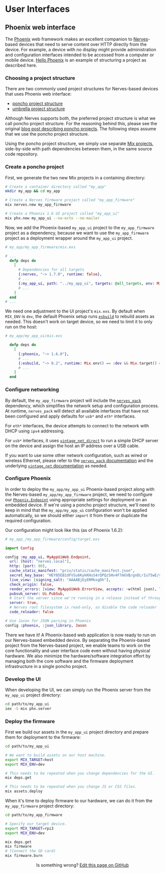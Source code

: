 # User Interfaces

## Phoenix web interface

The [Phoenix] web framework makes an excellent companion to [Nerves]-based devices
that need to serve content over HTTP directly from the device. For example, a
device with no display might provide administration and configuration
interfaces intended to be accessed from a computer or mobile device.
[Hello Phoenix] is an example of structuring a project as described here.

[Nerves]: https://www.nerves-project.org/
[Phoenix]: http://www.phoenixframework.org/
[Hello Phoenix]: https://github.com/nerves-project/nerves_examples/tree/main/hello_phoenix

### Choosing a project structure

There are two commonly used project structures for Nerves-based devices that uses
Phoenix web interface:

- [poncho project structure]
- [umbrella project structure]

Although Nerves supports both, the preferred project structure is what we call
poncho project structure. For the reasoning behind this, please see the original
[blog post describing poncho projects]. The following steps assume that we use
the poncho project structure.

Using the poncho project structure, we simply use separate [Mix projects],
side-by-side with path dependencies between them, in the same source code repository.

[blog post describing poncho projects]: https://embedded-elixir.com/post/2017-05-19-poncho-projects/
[poncho project structure]: http://embedded-elixir.com/post/2017-05-19-poncho-projects/
[umbrella project structure]: https://elixir-lang.org/getting-started/mix-otp/dependencies-and-umbrella-projects.html
[Mix projects]: https://hexdocs.pm/mix/Mix.html

### Create a poncho project

First, we generate the two new Mix projects in a containing directory:

```bash
# Create a container directory called "my_app"
mkdir my_app && cd my_app

# Create a Nerves firmware project called "my_app_firmware"
mix nerves.new my_app_firmware

# Create a Phoenix 1.6 UI project called "my_app_ui"
mix phx.new my_app_ui --no-ecto --no-mailer
```

Now, we add the Phoenix-based `my_app_ui` project to the `my_app_firmware`
project as a dependency, because we want to use the `my_app_firmware` project
as a deployment wrapper around the `my_app_ui` project.

```elixir
# my_app/my_app_firmware/mix.exs

# ...
  defp deps do
    [
      # Dependencies for all targets
      {:nerves, "~> 1.7.0", runtime: false},
      # ...
      {:my_app_ui, path: "../my_app_ui", targets: @all_targets, env: Mix.env()},
      # ...
    ]
  end
# ...
```

We need one adjustment to the UI project's `mix.exs`.  By default when `MIX_ENV`
is `dev`, the default Phoenix setup runs [`esbuild`] to rebuild assets as needed.
This doesn't work on target device, so we need to limit it to only run on the
host:

```elixir
# my_app/my_app_ui/mix.exs

  defp deps do
    [
      {:phoenix, "~> 1.6.0"},
      # ...
      {:esbuild, "~> 0.2", runtime: Mix.env() == :dev && Mix.target() == :host},
      # ...
    ]
  end
```

[`esbuild`]: https://hexdocs.pm/esbuild/Esbuild.html

### Configure networking

By default, the `my_app_firmware` project will include the [`nerves_pack`]
dependency, which simplifies the network setup and configuration process. At
runtime, `nerves_pack` will detect all available interfaces that have not been
configured and apply defaults for `usb*` and `eth*` interfaces.

For `eth*` interfaces, the device attempts to connect to the network
with DHCP using `ipv4` addressing.

For `usb*` interfaces, it uses [`vintage_net_direct`] to run a simple DHCP server
on the device and assign the host an IP address over a USB cable.

If you want to use some other network configuration, such as wired or wireless
Ethernet, please refer to the [`nerves_pack` documentation] and the
underlying [`vintage_net` documentation] as needed.

[`nerves_pack`]: https://hexdocs.pm/nerves_pack
[`vintage_net_wifi`]: https://hexdocs.pm/vintage_net_wifi
[`vintage_net_direct`]: https://hexdocs.pm/vintage_net_direct
[`nerves_pack` documentation]: https://hexdocs.pm/nerves_pack/readme.html
[`vintage_net` documentation]: https://hexdocs.pm/vintage_net/VintageNet.html

### Configure Phoenix

In order to deploy the `my_app/my_app_ui` Phoenix-based project along with the
Nerves-based `my_app/my_app_firmware` project, we need to configure our [`Phoenix.Endpoint`]
using appropriate settings for deployment on an embedded device. If
we're using a poncho project structure, we'll need to keep in mind that the
`my_app/my_app_ui` configuration won't be applied automatically, so we should either
`import` it from there or duplicate the required configuration.

Our configuration might look like this (as of Phoenix 1.6.2):

```elixir
# my_app_/my_app_firmware/config/target.exs

import Config

config :my_app_ui, MyAppUiWeb.Endpoint,
  url: [host: "nerves.local"],
  http: [port: 80],
  cache_static_manifest: "priv/static/cache_manifest.json",
  secret_key_base: "HEY05EB1dFVSu6KykKHuS4rQPQzSHv4F7mGVB/gnDLrIu75wE/ytBXy2TaL3A6RA",
  live_view: [signing_salt: "AAAABjEyERMkxgDh"],
  check_origin: false,
  render_errors: [view: MyAppUiWeb.ErrorView, accepts: ~w(html json), layout: false],
  pubsub_server: Ui.PubSub,
  # Start the server since we're running in a release instead of through `mix`
  server: true,
  # Nerves root filesystem is read-only, so disable the code reloader
  code_reloader: false

# Use Jason for JSON parsing in Phoenix
config :phoenix, :json_library, Jason
```

There we have it! A Phoenix-based web application is now ready to run on our
Nerves-based embedded device. By separating the Phoenix-based project from the
Nerves-based project, we enable teams to work on the core functionality and
user interface code even without having physical hardware. We also minimize the
hardware/software integration effort by managing both the core software and the
firmware deployment infrastructure in a single poncho project.

[`Phoenix.Endpoint`]: https://hexdocs.pm/phoenix/Phoenix.Endpoint.html

### Develop the UI

When developing the UI, we can simply run the Phoenix server from the
`my_app_ui` project directory:

```bash
cd path/to/my_app_ui
iex -S mix phx.server
```

### Deploy the firmware

First we build our assets in the `my_app_ui` project directory and prepare them
for deployment to the firmware:

```bash
cd path/to/my_app_ui

# We want to build assets on our host machine.
export MIX_TARGET=host
export MIX_ENV=dev

# This needs to be repeated when you change dependencies for the UI.
mix deps.get

# This needs to be repeated when you change JS or CSS files.
mix assets.deploy
```

When it's time to deploy firmware to our hardware, we can do it from the
`my_app_firmware` project directory:

```bash
cd path/to/my_app_firmware

# Specify our target device.
export MIX_TARGET=rpi3
export MIX_ENV=dev

mix deps.get
mix firmware
# (Connect the SD card)
mix firmware.burn
```

<p align="center">
Is something wrong?
<a href="https://github.com/nerves-project/nerves/edit/main/docs/User%20Interfaces.md">
Edit this page on GitHub
</a>
</p>
